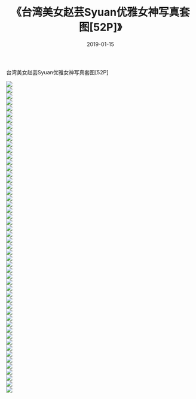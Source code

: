 ﻿---
layout: post
title:  《台湾美女赵芸Syuan优雅女神写真套图[52P]》
date:   2019-01-15
img: http://pic.660000.xyz/1:/唯美/2019/台湾美女赵芸Syuan优雅女神写真套图[52P]/000.jpg
categories: [美女, 清纯, 唯美]
---

台湾美女赵芸Syuan优雅女神写真套图[52P]

  ![](http://pic.660000.xyz/1:/唯美/2019/台湾美女赵芸Syuan优雅女神写真套图[52P]/001.jpg) <br> ![](http://pic.660000.xyz/1:/唯美/2019/台湾美女赵芸Syuan优雅女神写真套图[52P]/002.jpg) <br> ![](http://pic.660000.xyz/1:/唯美/2019/台湾美女赵芸Syuan优雅女神写真套图[52P]/003.jpg) <br> ![](http://pic.660000.xyz/1:/唯美/2019/台湾美女赵芸Syuan优雅女神写真套图[52P]/004.jpg) <br> ![](http://pic.660000.xyz/1:/唯美/2019/台湾美女赵芸Syuan优雅女神写真套图[52P]/005.jpg) <br> ![](http://pic.660000.xyz/1:/唯美/2019/台湾美女赵芸Syuan优雅女神写真套图[52P]/006.jpg) <br> ![](http://pic.660000.xyz/1:/唯美/2019/台湾美女赵芸Syuan优雅女神写真套图[52P]/007.jpg) <br> ![](http://pic.660000.xyz/1:/唯美/2019/台湾美女赵芸Syuan优雅女神写真套图[52P]/008.jpg) <br> ![](http://pic.660000.xyz/1:/唯美/2019/台湾美女赵芸Syuan优雅女神写真套图[52P]/009.jpg) <br> ![](http://pic.660000.xyz/1:/唯美/2019/台湾美女赵芸Syuan优雅女神写真套图[52P]/010.jpg) <br> ![](http://pic.660000.xyz/1:/唯美/2019/台湾美女赵芸Syuan优雅女神写真套图[52P]/011.jpg) <br> ![](http://pic.660000.xyz/1:/唯美/2019/台湾美女赵芸Syuan优雅女神写真套图[52P]/012.jpg) <br> ![](http://pic.660000.xyz/1:/唯美/2019/台湾美女赵芸Syuan优雅女神写真套图[52P]/013.jpg) <br> ![](http://pic.660000.xyz/1:/唯美/2019/台湾美女赵芸Syuan优雅女神写真套图[52P]/014.jpg) <br> ![](http://pic.660000.xyz/1:/唯美/2019/台湾美女赵芸Syuan优雅女神写真套图[52P]/015.jpg) <br> ![](http://pic.660000.xyz/1:/唯美/2019/台湾美女赵芸Syuan优雅女神写真套图[52P]/016.jpg) <br> ![](http://pic.660000.xyz/1:/唯美/2019/台湾美女赵芸Syuan优雅女神写真套图[52P]/017.jpg) <br> ![](http://pic.660000.xyz/1:/唯美/2019/台湾美女赵芸Syuan优雅女神写真套图[52P]/018.jpg) <br> ![](http://pic.660000.xyz/1:/唯美/2019/台湾美女赵芸Syuan优雅女神写真套图[52P]/019.jpg) <br> ![](http://pic.660000.xyz/1:/唯美/2019/台湾美女赵芸Syuan优雅女神写真套图[52P]/020.jpg) <br> ![](http://pic.660000.xyz/1:/唯美/2019/台湾美女赵芸Syuan优雅女神写真套图[52P]/021.jpg) <br> ![](http://pic.660000.xyz/1:/唯美/2019/台湾美女赵芸Syuan优雅女神写真套图[52P]/022.jpg) <br> ![](http://pic.660000.xyz/1:/唯美/2019/台湾美女赵芸Syuan优雅女神写真套图[52P]/023.jpg) <br> ![](http://pic.660000.xyz/1:/唯美/2019/台湾美女赵芸Syuan优雅女神写真套图[52P]/024.jpg) <br> ![](http://pic.660000.xyz/1:/唯美/2019/台湾美女赵芸Syuan优雅女神写真套图[52P]/025.jpg) <br> ![](http://pic.660000.xyz/1:/唯美/2019/台湾美女赵芸Syuan优雅女神写真套图[52P]/026.jpg) <br> ![](http://pic.660000.xyz/1:/唯美/2019/台湾美女赵芸Syuan优雅女神写真套图[52P]/027.jpg) <br> ![](http://pic.660000.xyz/1:/唯美/2019/台湾美女赵芸Syuan优雅女神写真套图[52P]/028.jpg) <br> ![](http://pic.660000.xyz/1:/唯美/2019/台湾美女赵芸Syuan优雅女神写真套图[52P]/029.jpg) <br> ![](http://pic.660000.xyz/1:/唯美/2019/台湾美女赵芸Syuan优雅女神写真套图[52P]/030.jpg) <br> ![](http://pic.660000.xyz/1:/唯美/2019/台湾美女赵芸Syuan优雅女神写真套图[52P]/031.jpg) <br> ![](http://pic.660000.xyz/1:/唯美/2019/台湾美女赵芸Syuan优雅女神写真套图[52P]/032.jpg) <br> ![](http://pic.660000.xyz/1:/唯美/2019/台湾美女赵芸Syuan优雅女神写真套图[52P]/033.jpg) <br> ![](http://pic.660000.xyz/1:/唯美/2019/台湾美女赵芸Syuan优雅女神写真套图[52P]/034.jpg) <br> ![](http://pic.660000.xyz/1:/唯美/2019/台湾美女赵芸Syuan优雅女神写真套图[52P]/035.jpg) <br> ![](http://pic.660000.xyz/1:/唯美/2019/台湾美女赵芸Syuan优雅女神写真套图[52P]/036.jpg) <br> ![](http://pic.660000.xyz/1:/唯美/2019/台湾美女赵芸Syuan优雅女神写真套图[52P]/037.jpg) <br> ![](http://pic.660000.xyz/1:/唯美/2019/台湾美女赵芸Syuan优雅女神写真套图[52P]/038.jpg) <br> ![](http://pic.660000.xyz/1:/唯美/2019/台湾美女赵芸Syuan优雅女神写真套图[52P]/039.jpg) <br> ![](http://pic.660000.xyz/1:/唯美/2019/台湾美女赵芸Syuan优雅女神写真套图[52P]/040.jpg) <br> ![](http://pic.660000.xyz/1:/唯美/2019/台湾美女赵芸Syuan优雅女神写真套图[52P]/041.jpg) <br> ![](http://pic.660000.xyz/1:/唯美/2019/台湾美女赵芸Syuan优雅女神写真套图[52P]/042.jpg) <br> ![](http://pic.660000.xyz/1:/唯美/2019/台湾美女赵芸Syuan优雅女神写真套图[52P]/043.jpg) <br> ![](http://pic.660000.xyz/1:/唯美/2019/台湾美女赵芸Syuan优雅女神写真套图[52P]/044.jpg) <br> ![](http://pic.660000.xyz/1:/唯美/2019/台湾美女赵芸Syuan优雅女神写真套图[52P]/045.jpg) <br> ![](http://pic.660000.xyz/1:/唯美/2019/台湾美女赵芸Syuan优雅女神写真套图[52P]/046.jpg) <br> ![](http://pic.660000.xyz/1:/唯美/2019/台湾美女赵芸Syuan优雅女神写真套图[52P]/047.jpg) <br> ![](http://pic.660000.xyz/1:/唯美/2019/台湾美女赵芸Syuan优雅女神写真套图[52P]/048.jpg) <br> ![](http://pic.660000.xyz/1:/唯美/2019/台湾美女赵芸Syuan优雅女神写真套图[52P]/049.jpg) <br> ![](http://pic.660000.xyz/1:/唯美/2019/台湾美女赵芸Syuan优雅女神写真套图[52P]/050.jpg) <br> ![](http://pic.660000.xyz/1:/唯美/2019/台湾美女赵芸Syuan优雅女神写真套图[52P]/051.jpg) <br> ![](http://pic.660000.xyz/1:/唯美/2019/台湾美女赵芸Syuan优雅女神写真套图[52P]/052.jpg) <br>